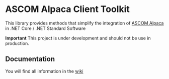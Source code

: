 # ASCOM Alpaca Client Toolkit

This library provides methods that simplify the integration of 
[ASCOM Alpaca](https://ascom-standards.org/Developer/Alpaca.htm) in .NET Core / .NET Standard Software

**Important**
This project is under development and should not be use in production.

## Documentation

You will find all information in the [wiki]()

